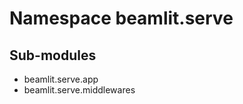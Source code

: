 Namespace beamlit.serve
=======================

Sub-modules
-----------
* beamlit.serve.app
* beamlit.serve.middlewares